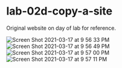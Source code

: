 # lab-02d-copy-a-site

Original website on day of lab for reference. 

![Screen Shot 2021-03-17 at 9 56 33 PM](https://user-images.githubusercontent.com/76476410/111580487-d423bc80-8774-11eb-9b73-255e8df89dc4.png)
![Screen Shot 2021-03-17 at 9 56 49 PM](https://user-images.githubusercontent.com/76476410/111580503-dab23400-8774-11eb-841a-754f3fee2490.png)
![Screen Shot 2021-03-17 at 9 57 00 PM](https://user-images.githubusercontent.com/76476410/111580522-e3a30580-8774-11eb-8a7e-92eefcdd5aa9.png)
![Screen Shot 2021-03-17 at 9 57 11 PM](https://user-images.githubusercontent.com/76476410/111580531-e867b980-8774-11eb-905b-5b46d270dec7.png)

